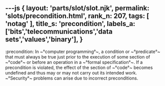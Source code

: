 ---js
{
  layout: 'parts/slot/slot.njk',
  permalink: 'slots/precondition.html',
  rank_n: 207,
  tags: [ 'notag' ],
  title_s: 'precondition',
  labels_a: ['bits','telecommunications','data sets','values','binary'],
}
---
:precondition:
In ~°computer programming°~, a condition or ~°predicate°~ that must always be true just prior to the execution of some section of ~°code°~ or before an operation in a ~°formal specification°~.  If a precondition is violated, the effect of the section of ~°code°~ becomes undefined and thus may or may not carry out its intended work.  ~°Security°~ problems can arise due to incorrect preconditions.
